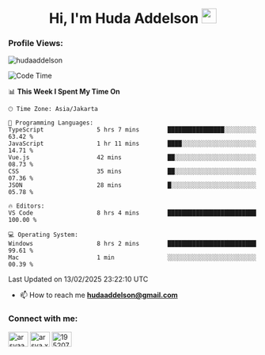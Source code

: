 <h1 align="center">Hi, I'm Huda Addelson 
  <img src="https://media.giphy.com/media/hvRJCLFzcasrR4ia7z/giphy.gif" width="30px"/>
</h1>

<p align="left"> <h3>Profile Views:</h3> <img src="https://komarev.com/ghpvc/?username=huda-addelson&label=Profile%20views&color=0e75b6&style=flat" alt="hudaaddelson" /> </p>

<!--START_SECTION:waka-->
![Code Time](http://img.shields.io/badge/Code%20Time-171%20hrs%2057%20mins-blue)

📊 **This Week I Spent My Time On** 

```text
🕑︎ Time Zone: Asia/Jakarta

💬 Programming Languages: 
TypeScript               5 hrs 7 mins        ████████████████░░░░░░░░░   63.42 % 
JavaScript               1 hr 11 mins        ████░░░░░░░░░░░░░░░░░░░░░   14.71 % 
Vue.js                   42 mins             ██░░░░░░░░░░░░░░░░░░░░░░░   08.73 % 
CSS                      35 mins             ██░░░░░░░░░░░░░░░░░░░░░░░   07.36 % 
JSON                     28 mins             █░░░░░░░░░░░░░░░░░░░░░░░░   05.78 % 

🔥 Editors: 
VS Code                  8 hrs 4 mins        █████████████████████████   100.00 % 

💻 Operating System: 
Windows                  8 hrs 2 mins        █████████████████████████   99.61 % 
Mac                      1 min               ░░░░░░░░░░░░░░░░░░░░░░░░░   00.39 % 
```


 Last Updated on 13/02/2025 23:22:10 UTC
<!--END_SECTION:waka-->

- 📫 How to reach me **hudaaddelson@gmail.com**

<h3 align="left">Connect with me:</h3>
<p align="left">
<a href="https://www.linkedin.com/in/muhammad-khoirul-huda-559006139/" target="blank"><img align="center" src="https://raw.githubusercontent.com/rahuldkjain/github-profile-readme-generator/master/src/images/icons/Social/linked-in-alt.svg" alt="arsyaadi" height="30" width="40" /></a>
<a href="https://fb.com/khoirul.huda.35513" target="blank"><img align="center" src="https://raw.githubusercontent.com/rahuldkjain/github-profile-readme-generator/master/src/images/icons/Social/facebook.svg" alt="arsya.xkz" height="30" width="40" /></a>
<a href="https://stackoverflow.com/users/19123792" target="blank"><img align="center" src="https://raw.githubusercontent.com/rahuldkjain/github-profile-readme-generator/master/src/images/icons/Social/stack-overflow.svg" alt="19520749" height="30" width="40" /></a>
</p>

